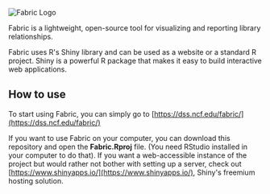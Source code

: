 
![Fabric Logo](https://dss.ncf.edu/fabric/img/fabrictitle.png)

Fabric is a lightweight, open-source tool for visualizing and reporting library relationships.

Fabric uses R's Shiny library and can be used as a website or a standard R project. Shiny is a powerful R package that makes it easy to build interactive web applications.

## How to use
To start using Fabric, you can simply go to [https://dss.ncf.edu/fabric/](https://dss.ncf.edu/fabric/)

If you want to use Fabric on your computer, you can download this repository and open the **Fabric.Rproj** file. (You need RStudio installed in your computer to do that). If you want a web-accessible instance of the project but would rather not bother with setting up a server, check out [https://www.shinyapps.io/](https://www.shinyapps.io/), Shiny's freemium hosting solution. 
